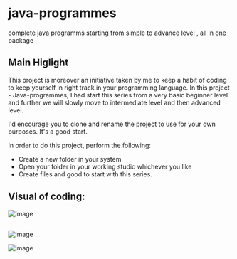 # java-programmes
complete java programms  starting from simple to advance level , all in one package 

## Main Higlight  
This project is moreover an initiative taken by me  to keep a habit of coding to keep yourself in right track in your programming language. In this project - Java-programmes, I had start this series from a very basic beginner level and further we will slowly move to intermediate level and then advanced level. 

I'd encourage you to clone and rename the project to use for your own purposes. It's a good start.

In order to do this project, perform the following: 

* Create a new folder in your system 
* Open your folder in your working studio whichever you like
* Create files and good to start with this series.

## Visual of coding: 
![image](https://github.com/CodewithRajDeep/java-programmes/assets/121842502/917d36c8-0a0b-4255-9c90-7d1f5f20cb8c) 


## 

![image](https://github.com/CodewithRajDeep/java-programmes/assets/121842502/8ee8fa1b-e209-4c5f-b714-959314ce1fb3) 

![image](https://miro.medium.com/v2/resize:fit:1400/1*1zja2tJ8YHSow50e9pCTAA.gif)

